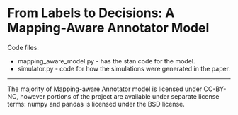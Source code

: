 # From Labels to Decisions: A Mapping-Aware Annotator Model

Code files:
- mapping_aware_model.py - has the stan code for the model.
- simulator.py - code for how the simulations were generated in the paper.









------

The majority of Mapping-aware Annotator model is licensed under CC-BY-NC, however portions of the project are available under separate license terms: numpy and pandas is licensed under the BSD license.
